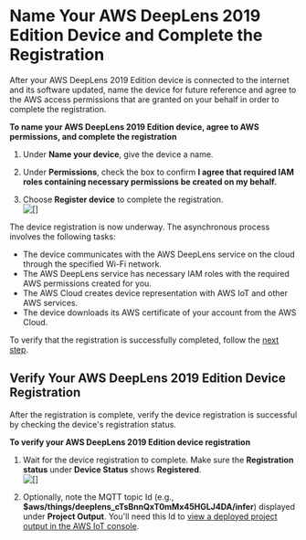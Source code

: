 # Name Your AWS DeepLens 2019 Edition Device and Complete the Registration<a name="how-to-configure-deeplens-v1.1-device"></a>

After your AWS DeepLens 2019 Edition device is connected to the internet and its software updated, name the device for future reference and agree to the AWS access permissions that are granted on your behalf in order to complete the registration\. 

**To name your AWS DeepLens 2019 Edition device, agree to AWS permissions, and complete the registration**

1. Under **Name your device**, give the device a name\. 

1. Under **Permissions**, check the box to confirm **I agree that required IAM roles containing necessary permissions be created on my behalf\.** 

1. Choose **Register device** to complete the registration\.  
![\[\]](http://docs.aws.amazon.com/deeplens/latest/dg/images/v1.1-device-naming-and-registering.png)

The device registration is now underway\. The asynchronous process involves the following tasks:
+ The device communicates with the AWS DeepLens service on the cloud through the specified Wi\-Fi network\.
+ The AWS DeepLens service has necessary IAM roles with the required AWS permissions created for you\. 
+ The AWS Cloud creates device representation with AWS IoT and other AWS services\.
+ The device downloads its AWS certificate of your account from the AWS Cloud\.

To verify that the registration is successfully completed, follow the [next step](#how-to-verify-deeplens-v1.1-device-registration)\.

## Verify Your AWS DeepLens 2019 Edition Device Registration<a name="how-to-verify-deeplens-v1.1-device-registration"></a>

After the registration is complete, verify the device registration is successful by checking the device's registration status\. 

**To verify your AWS DeepLens 2019 Edition device registration**

1. Wait for the device registration to complete\. Make sure the **Registration status** under **Device Status** shows **Registered**\.   
![\[\]](http://docs.aws.amazon.com/deeplens/latest/dg/images/v1.1-device-completed-registration.png)

1. Optionally, note the MQTT topic Id \(e\.g\., **$aws/things/deeplens\_cTsBnnQxT0mMx45HGLJ4DA/infer**\) displayed under **Project Output**\. You'll need this Id to [view a deployed project output in the AWS IoT console](deeplens-viewing-project-output-json.md)\.